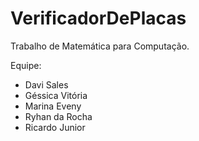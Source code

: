 # VerificadorDePlacas
Trabalho de Matemática para Computação.

Equipe:
- Davi Sales
- Géssica Vitória
- Marina Eveny
- Ryhan da Rocha
- Ricardo Junior
